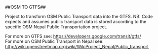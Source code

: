 ##OSM TO GTFS##

Project to transform OSM Public Transport data into the GTFS.
NB: Code expects and assumes public transport data is stored according to the specific OSM Nepal Public Transportation project.

For more on GTFS see: https://developers.google.com/transit/gtfs/ <br>
For more on OSM Public Transport in Nepal see: http://wiki.openstreetmap.org/wiki/WikiProject_Nepal/Public_transport 